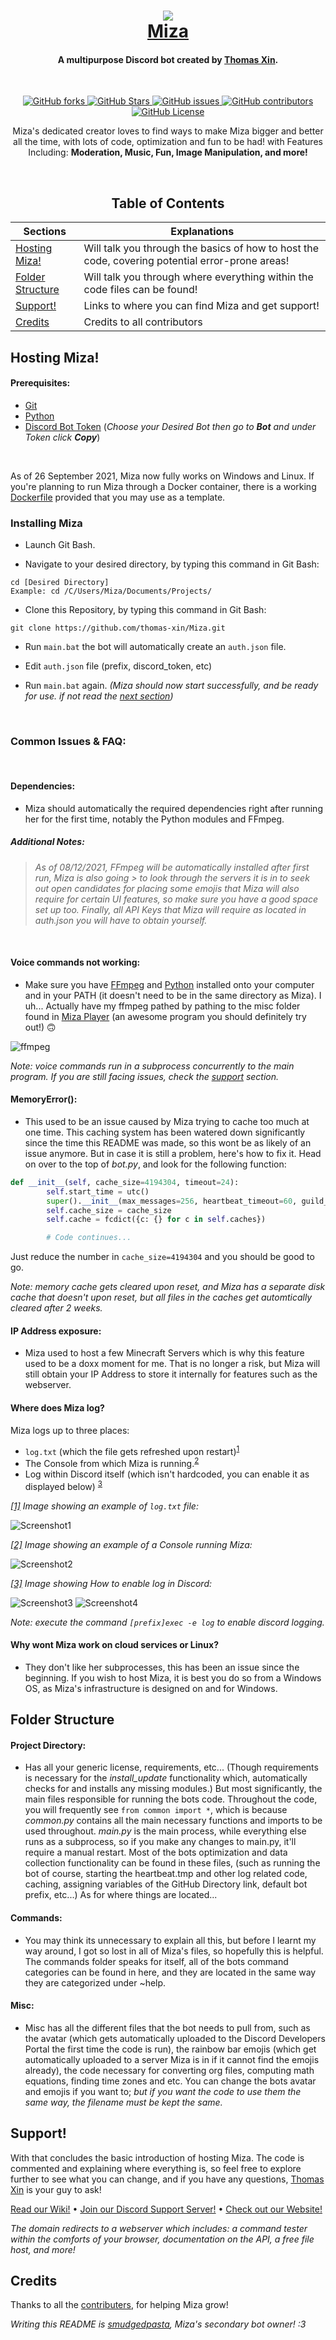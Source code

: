 <h1 align="center">
  <img src="https://raw.githubusercontent.com/thomas-xin/Image-Test/master/title-rainbow.webp">
  <br>
  <a href="http://mizabot.xyz">Miza</a>
</h1>


<h4 align="center">A multipurpose Discord bot created by <a href="https://github.com/thomas-xin">Thomas Xin</a>.</h4> <br>

<p align="center">
<a href="https://github.com/thomas-xin/Miza/network/members">
<img alt="GitHub forks" src="https://img.shields.io/github/forks/thomas-xin/Miza?style=plastic&label=Forks">
</a>

<a href="https://github.com/thomas-xin/Miza/stargazers">
<img alt="GitHub Stars" src="https://img.shields.io/github/stars/thomas-xin/Miza?label=Stars&style=plastic">
</a>

<a href="https://github.com/thomas-xin/Miza/issues">
<img alt="GitHub issues" src="https://img.shields.io/github/issues/thomas-xin/Miza?style=plastic&label=Issues">
</a>

<a href="https://github.com/thomas-xin/Miza/graphs/contributors">
<img alt="GitHub contributors" src="https://img.shields.io/github/contributors/thomas-xin/Miza?style=plastic&label=Contributors">
</a>

<a href="https://github.com/thomas-xin/Miza/blob/master/LICENSE.md">
<img alt="GitHub License" src="https://img.shields.io/github/license/Thomas-Xin/Miza?style=plastic&label=License">
</a>

</p>

<p align="center">
Miza's dedicated creator loves to find ways to make Miza bigger and better all the time, with lots of code, optimization
and fun to be had! with Features Including: <b>Moderation, Music, Fun, Image Manipulation, and more!</b>
</p>

<br>

<h2 align="center">
Table of Contents
</h2>

Sections     | Explanations
------------ | -------------
[Hosting Miza!](#Hosting-Miza)        | Will talk you through the basics of how to host the code, covering potential error-prone areas!
[Folder Structure](#Folder-Structure) | Will talk you through where everything within the code files can be found!
[Support!](#Support)                  | Links to where you can find Miza and get support!
[Credits](#Credits)                   | Credits to all contributors


<a id="Hosting-Miza"></a>
## Hosting Miza!

#### Prerequisites:

* [Git](https://git-scm.com/downloads)
* [Python](https://www.python.org/downloads/)
* [Discord Bot Token](https://discord.com/developers/) (_Choose your Desired Bot then go to **Bot** and under Token click **Copy**_)

<br>

As of 26 September 2021, Miza now fully works on Windows and Linux. If you're planning to run Miza through a Docker container, there is a working [Dockerfile](https://cdn.discordapp.com/attachments/731709481863479436/891402916265594980/Dockerfile) provided that you may use as a template.

### Installing Miza

* Launch Git Bash.

* Navigate to your desired directory, by typing this command in Git Bash:
```
cd [Desired Directory]
Example: cd /C/Users/Miza/Documents/Projects/
```

* Clone this Repository, by typing this command in Git Bash:
```
git clone https://github.com/thomas-xin/Miza.git
```

* Run `main.bat` the bot will automatically create an `auth.json` file.

* Edit `auth.json` file (prefix, discord_token, etc)

* Run `main.bat` again.  _(Miza should now start successfully, and be ready for use.  if not read the [next section](#common-issues))_ 

<br>

<a id="common-issues"></a>
### Common Issues & FAQ:

<br>

#### Dependencies:

* Miza should automatically the required dependencies right after running her for the first time, notably the Python modules and FFmpeg.

##### Additional Notes:

> _As of 08/12/2021, FFmpeg will be automatically installed after first run, Miza is also going > to look through the servers it is in to seek out open candidates for placing some emojis that Miza will also require for certain UI features, so make sure you have a good space set up too. Finally, all API Keys that Miza will require as located in *auth.json* you will have to obtain yourself._

<br>

#### Voice commands not working:

* Make sure you have [FFmpeg](https://www.ffmpeg.org/download.html) and [Python](https://www.python.org/downloads/) installed onto your computer and in your PATH (it doesn't need to be in the same directory as Miza). I uh... Actually have my ffmpeg pathed by pathing to the misc folder found in [Miza Player](https://github.com/thomas-xin/Miza-Player) (an awesome program you should definitely try out!) 🙃

![ffmpeg](https://cdn.discordapp.com/attachments/688253918890688521/777473182294474753/image0.png)

_Note: voice commands run in a subprocess concurrently to the main program. If you are still facing issues, check the [support](#Support) section._

#### MemoryError():

* This used to be an issue caused by Miza trying to cache too much at one time. This caching system has been watered down significantly since the time this README was made, so this wont be as likely of an issue anymore. But in case it is still a problem, here's how to fix it. Head on over to the top of *bot.py*, and look for the following function:

```python
def __init__(self, cache_size=4194304, timeout=24):
        self.start_time = utc()
        super().__init__(max_messages=256, heartbeat_timeout=60, guild_ready_timeout=5, intents=self.intents)
        self.cache_size = cache_size
        self.cache = fcdict({c: {} for c in self.caches})

        # Code continues...
```

Just reduce the number in `cache_size=4194304` and you should be good to go.

_Note: memory cache gets cleared upon reset, and Miza has a separate disk cache that doesn't upon reset, but all files in the caches get automtically cleared after 2 weeks._

####  IP Address exposure:

* Miza used to host a few Minecraft Servers which is why this feature used to be a doxx moment for me. That is no longer a risk, but Miza will still obtain your IP Address to store it internally for features such as the webserver.

#### Where does Miza log?

Miza logs up to three places:
* `log.txt` (which the file gets refreshed upon restart)<sup><a href="#logtxt-image">1</a></sup>
* The Console from which Miza is running.<sup><a href="#consolelog-image">2</a></sup>
* Log within Discord itself (which isn't hardcoded, you can enable it as displayed below) <sup><a href="#discordlog-image">3</a></sup>

_<a id="logtxt-image"><sup><a href="#logtxt-image">[1]</a></sup> Image showing an example of `log.txt` file:</a>_ 

![Screenshot1](https://cdn.discordapp.com/attachments/727087981285998593/777554361769000960/Capture10.PNG)

_<a id="consolelog-image"><sup><a href="#consolelog-image">[2]</a></sup> Image showing an example of a Console running Miza:</a>_ 

![Screenshot2](https://cdn.discordapp.com/attachments/727087981285998593/777554360859099146/Capture9.PNG) 

_<a id="discordlog-image"><sup><a href="#discordlog-image">[3]</a></sup> Image showing How to enable log in Discord:</a>_ 

![Screenshot3](https://cdn.discordapp.com/attachments/688253918890688521/804652403445727272/unknown.png)
![Screenshot4](https://cdn.discordapp.com/attachments/727087981285998593/777554358095183893/Capture8.PNG) 

_Note: execute the command `[prefix]exec -e log` to enable discord logging._

#### Why wont Miza work on cloud services or Linux?

* They don't like her subprocesses, this has been an issue since the beginning. If you wish to host Miza, it is best you do so from a Windows OS, as Miza's infrastructure is designed on and for Windows.

<a id="Folder-Structure"></a>
## Folder Structure

#### Project Directory:

* Has all your generic license, requirements, etc... (Though requirements is necessary for the *install_update* functionality which, automatically checks for and installs any missing modules.) But most significantly, the main files responsible for running the bots code. Throughout the code, you will frequently see `from common import *`, which is because *common.py* contains all the main necessary functions and imports to be used throughout. *main.py* is the main process, while everything else runs as a subprocess, so if you make any changes to main.py, it'll require a manual restart. Most of the bots optimization and data collection functionality can be found in these files, (such as running the bot of course, starting the heartbeat.tmp and other log related code, caching, assigning variables of the GitHub Directory link, default bot prefix, etc...) As for where things are located...

#### Commands:

* You may think its unnecessary to explain all this, but before I learnt my way around, I got so lost in all of Miza's files, so hopefully this is helpful. The commands folder speaks for itself, all of the bots command categories can be found in here, and they are located in the same way they are categorized under ~help.

#### Misc:

* Misc has all the different files that the bot needs to pull from, such as the avatar (which gets automatically uploaded to the Discord Developers Portal the first time the code is run), the rainbow bar emojis (which get automatically uploaded to a server Miza is in if it cannot find the emojis already), the code necessary for converting org files, computing math equations, finding time zones and etc. You can change the bots avatar and emojis if you want to; *but if you want the code to use them the same way, the filename must be kept the same.*


<a id="Support"></a>
## Support!

With that concludes the basic introduction of hosting Miza. The code is commented and explaining where everything is, so feel free to explore further to see what you can change, and if you have any questions, [Thomas Xin](https://github.com/thomas-xin) is your guy to ask!

[Read our Wiki!](https://github.com/thomas-xin/Miza/wiki) • [Join our Discord Support Server!](https://discord.gg/cbKQKAr) • [Check out our Website!](http://mizabot.xyz)

*The domain redirects to a webserver which includes: a command tester within the comforts of your browser, documentation on the API, a free file host, and more!*




<a id="Credits"></a>
## Credits

Thanks to all the [contributers](https://github.com/thomas-xin/Miza/graphs/contributors), for helping Miza grow!

*Writing this README is [smudgedpasta](https://github.com/smudgedpasta), Miza's secondary bot owner! :3*

<br>
